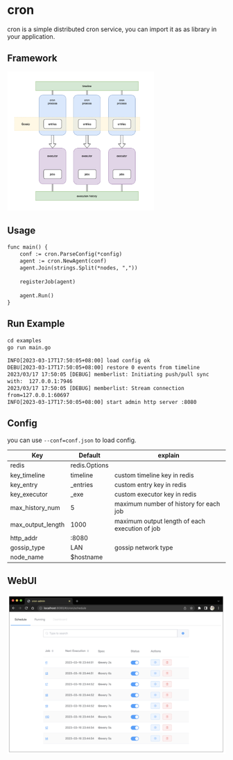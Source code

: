 # cron
cron is a simple distributed cron service, you can import it as as library in your application.

## Framework
<img src="./doc/cron.png" alt="diagram" style="zoom: 33%;" />

## Usage

```golang
func main() {
	conf := cron.ParseConfig(*config)
	agent := cron.NewAgent(conf)
	agent.Join(strings.Split(*nodes, ","))

	registerJob(agent)

	agent.Run()
}
```



## Run Example

```
cd examples
go run main.go
```


```
INFO[2023-03-17T17:50:05+08:00] load config ok
DEBU[2023-03-17T17:50:05+08:00] restore 0 events from timeline
2023/03/17 17:50:05 [DEBUG] memberlist: Initiating push/pull sync with:  127.0.0.1:7946
2023/03/17 17:50:05 [DEBUG] memberlist: Stream connection from=127.0.0.1:60697
INFO[2023-03-17T17:50:05+08:00] start admin http server :8080
```



## Config

you can use `--conf=conf.json`  to load config. 

| Key               | Default       | explain                                        |
| ----------------- | ------------- | ---------------------------------------------- |
| redis             | redis.Options |                                                |
| key_timeline      | timeline      | custom timeline key in redis                   |
| key_entry         | _entries      | custom entry key in redis                      |
| key_executor      | _exe          | custom executor key in redis                   |
| max_history_num   | 5             | maximum  number of history for each job        |
| max_output_length | 1000          | maximum output length of each execution of job |
| http_addr         | :8080         |                                                |
| gossip_type       | LAN           | gossip network type                            |
| node_name         | $hostname     |                                                |



## WebUI

![ui](doc/ui.png)


